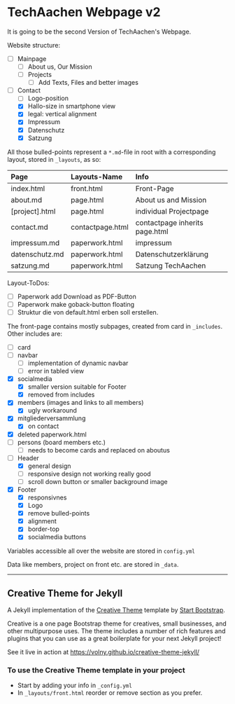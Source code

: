 # TechAachen Webpage v2

It is going to be the second Version of TechAachen's Webpage.

Website structure:
- [ ] Mainpage
  - [ ] About us, Our Mission
  - [ ] Projects
    - [ ] Add Texts, Files and better images
- [ ] Contact
  - [ ] Logo-position
  - [x] Hallo-size in smartphone view
  - [x] legal: vertical alignment
  - [x] Impressum
  - [x] Datenschutz
  - [x] Satzung

All those bulled-points represent a `*.md`-file in root with a corresponding layout, stored in `_layouts`, as so:

| Page           | Layouts-Name     | Info                           |
| :------------- | :-------------   | :-------------                 |
| index.html     | front.html       | Front-Page                     |
| about.md       | page.html        | About us and Mission           |
| [project].html | page.html        | individual Projectpage         |
| contact.md     | contactpage.html | contactpage inherits page.html |
| impressum.md   | paperwork.html   | impressum                      |
| datenschutz.md | paperwork.html   | Datenschutzerklärung           |
| satzung.md     | paperwork.html   | Satzung TechAachen             |

Layout-ToDos:
- [ ] Paperwork add Download as PDF-Button
- [ ] Paperwork make goback-button floating
- [ ] Struktur die von default.html erben soll erstellen.

The front-page contains mostly subpages, created from card in `_includes`.
Other includes are:
- [ ] card
- [ ] navbar
  - [ ] implementation of dynamic navbar
  - [ ] error in tabled view
- [x] socialmedia
  - [x] smaller version suitable for Footer
  - [x] removed from includes
- [x] members (images and links to all members)
  - [x] ugly workaround
- [x] mitgliederversammlung
  - [x] on contact
- [x] deleted paperwork.html
- [ ] persons (board members etc.)
  - [ ] needs to become cards and replaced on aboutus
- [ ] Header
  - [x] general design
  - [ ] responsive design not working really good
  - [ ] scroll down button or smaller background image
- [x] Footer
  - [x] responsivnes
  - [x] Logo
  - [x] remove bulled-points
  - [x] alignment
  - [x] border-top
  - [x] socialmedia buttons

Variables accessible all over the website are stored in `config.yml`

Data like members, project on front etc. are stored in `_data`.


***



## Creative Theme for Jekyll

A Jekyll implementation of the [Creative Theme](http://startbootstrap.com/template-overviews/creative/) template by [Start Bootstrap](http://startbootstrap.com).

Creative is a one page Bootstrap theme for creatives, small businesses, and other multipurpose uses.
The theme includes a number of rich features and plugins that you can use as a great boilerplate for your next Jekyll project!

See it live in action at <https://volny.github.io/creative-theme-jekyll/>

### To use the Creative Theme template in your project

- Start by adding your info in `_config.yml`
- In `_layouts/front.html` reorder or remove section as you prefer.
